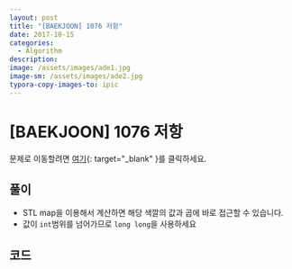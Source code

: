```yaml
---
layout: post
title: "[BAEKJOON] 1076 저항"
date: 2017-10-15
categories:
  - Algorithm
description: 
image: /assets/images/ade1.jpg
image-sm: /assets/images/ade2.jpg
typora-copy-images-to: ipic
---
```


# [BAEKJOON] 1076 저항

문제로 이동할려면 [여기](https://www.acmicpc.net/problem/1076){: target="_blank" }를 클릭하세요.

## 풀이

- STL map을 이용해서 계산하면 해당 색깔의 값과 곱에 바로 접근할 수 있습니다.
- 값이 `int`범위를 넘어가므로 `long long`을 사용하세요


## 코드  


<script src="https://gist.github.com/jiwondh/d24d221a26c1ce2ec34de18584c28de8.js"></script>









